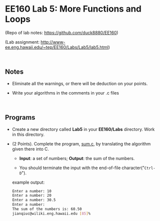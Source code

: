 # EE160 Lab 5: More Functions and Loops

(Repo of lab notes: <https://github.com/duck8880/EE160>)

(Lab assignment: <http://www-ee.eng.hawaii.edu/~tep/EE160/Labs/Lab5/lab5.html>)

  ​

## Notes

- Eliminate all the warnings, or there will be deduction on your points. 

- Write your algorithms in the comments in your .c files

  ​

## Programs

- Create a new directory called **Lab5** in your **EE160/Labs** directory. Work in this directory.

- (2 Points). Complete the program, [sum.c](http://www-ee.eng.hawaii.edu/~tep/EE160/Labs/Lab5/sum.c), by translating the algorithm given there into C. 

  - __Input__: a set of numbers; __Output__: the sum of the numbers. 
  
  - You should terminate the input with the end-of-file character("`Ctrl-D`").
  
  example output:
  ```bash
  Enter a number: 10
  Enter a number: 20
  Enter a number: 30.5
  Enter a number:
  The sum of the numbers is: 60.50
  jianqiuc@wiliki.eng.hawaii.edu [85]%
  ```
